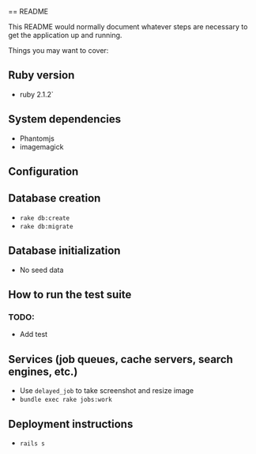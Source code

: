 == README

This README would normally document whatever steps are necessary to get the
application up and running.

Things you may want to cover:

## Ruby version
- ruby 2.1.2`

## System dependencies
- Phantomjs
- imagemagick

## Configuration

## Database creation
- `rake db:create`
- `rake db:migrate`

## Database initialization
- No seed data

## How to run the test suite
### TODO:
- Add test

## Services (job queues, cache servers, search engines, etc.)
- Use `delayed_job` to take screenshot and resize image
- `bundle exec rake jobs:work`

## Deployment instructions
- `rails s`
